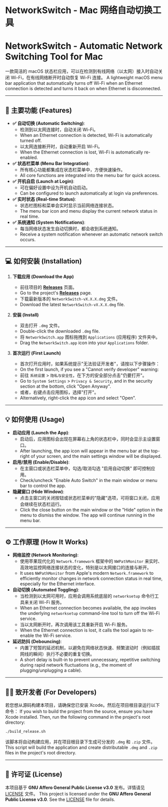 # NetworkSwitch - Mac 网络自动切换工具
# NetworkSwitch - Automatic Network Switching Tool for Mac

一款简洁的 macOS 状态栏应用，可以在检测到有线网络（以太网）接入时自动关闭 Wi-Fi，在有线网络断开时自动恢复 Wi-Fi 连接。
A lightweight macOS menu bar application that automatically turns off Wi-Fi when an Ethernet connection is detected and turns it back on when Ethernet is disconnected.

---

## 🚀 主要功能 (Features)

- **✅ 自动切换 (Automatic Switching)**:
  - 检测到以太网连接时，自动关闭 Wi-Fi。
  - When an Ethernet connection is detected, Wi-Fi is automatically turned off.
  - 以太网连接断开时，自动重新开启 Wi-Fi。
  - When the Ethernet connection is lost, Wi-Fi is automatically re-enabled.
- **✅ 状态栏菜单 (Menu Bar Integration)**:
  - 所有核心功能都集成在状态栏菜单中，方便快速操作。
  - All core functions are integrated into the menu bar for quick access.
- **✅ 开机自启 (Launch at Login)**:
  - 可在偏好设置中设为开机自动启动。
  - Can be configured to launch automatically at login via preferences.
- **✅ 实时状态 (Real-time Status)**:
  - 状态栏图标和菜单会实时显示当前网络连接状态。
  - The menu bar icon and menu display the current network status in real time.
- **✅ 系统通知 (System Notifications)**:
  - 每当网络状态发生自动切换时，都会收到系统通知。
  - Receive a system notification whenever an automatic network switch occurs.

---

## 💻 如何安装 (Installation)

1. **下载应用 (Download the App)**
   - 前往项目的 [**Releases**](https://github.com/lvxinyan/NetworkSwitch/releases) 页面。
   - Go to the project's [**Releases**](https://github.com/lvxinyan/NetworkSwitch/releases) page.
   - 下载最新版本的 `NetworkSwitch-vX.X.X.dmg` 文件。
   - Download the latest `NetworkSwitch-vX.X.X.dmg` file.

2. **安装 (Install)**
   - 双击打开 `.dmg` 文件。
   - Double-click the downloaded `.dmg` file.
   - 将 `NetworkSwitch.app` 图标拖拽到 `Applications` (应用程序) 文件夹中。
   - Drag the `NetworkSwitch.app` icon into your `Applications` folder.

3. **首次运行 (First Launch)**
   - 首次打开应用时，如果系统提示"无法验证开发者"，请按以下步骤操作：
   - On the first launch, if you see a "Cannot verify developer" warning:
   - 前往 `系统设置` > `隐私与安全性`，在下方的安全部分点击"仍要打开"。
   - Go to `System Settings` > `Privacy & Security`, and in the security section at the bottom, click "Open Anyway".
   - 或者，右键点击应用图标，选择"打开"。
   - Alternatively, right-click the app icon and select "Open".

---

## 💡 如何使用 (Usage)

- **启动应用 (Launch the App)**:
  - 启动后，应用图标会出现在屏幕右上角的状态栏中，同时会显示主设置窗口。
  - After launching, the app icon will appear in the menu bar at the top-right of your screen, and the main settings window will be displayed.
- **启用/禁用 (Enable/Disable)**:
  - 在主窗口或状态栏菜单中，勾选/取消勾选 "启用自动切换" 即可控制应用。
  - Check/uncheck "Enable Auto Switch" in the main window or menu bar to control the app.
- **隐藏窗口 (Hide Window)**:
  - 点击主窗口的关闭按钮或状态栏菜单的"隐藏"选项，可将窗口关闭，应用会继续在状态栏运行。
  - Click the close button on the main window or the "Hide" option in the menu to dismiss the window. The app will continue running in the menu bar.

---

## ⚙️ 工作原理 (How It Works)

- **网络监控 (Network Monitoring)**:
  - 使用苹果现代化的 `Network.framework` 框架中的 `NWPathMonitor` 来实时、高效地监控网络连接状态的变化，特别是以太网接口的连接与断开。
  - It uses `NWPathMonitor` from Apple's modern `Network.framework` to efficiently monitor changes in network connection status in real time, especially for the Ethernet interface.
- **自动切换 (Automated Toggling)**:
  - 当检测到以太网可用时，应用会调用系统底层的 `networksetup` 命令行工具来关闭 Wi-Fi 服务。
  - When an Ethernet connection becomes available, the app invokes the underlying `networksetup` command-line tool to turn off the Wi-Fi service.
  - 当以太网断开时，再次调用该工具重新开启 Wi-Fi 服务。
  - When the Ethernet connection is lost, it calls the tool again to re-enable the Wi-Fi service.
- **延迟防抖 (Debouncing)**:
  - 内置了短暂的延迟机制，以避免在网络状态快速、频繁波动时（例如插拔网线的瞬间）执行不必要的重复切换。
  - A short delay is built-in to prevent unnecessary, repetitive switching during rapid network fluctuations (e.g., the moment of plugging/unplugging a cable).

---

## 👨‍💻 致开发者 (For Developers)

若您想从源码构建本项目，请确保您已安装 Xcode。然后在项目根目录运行以下命令：
If you wish to build the project from the source, ensure you have Xcode installed. Then, run the following command in the project's root directory:

```bash
./build_release.sh
```
该脚本将自动构建应用，并在项目根目录下生成可分发的 `.dmg` 和 `.zip` 文件。
This script will build the application and create distributable `.dmg` and `.zip` files in the project's root directory.

---

## 📄 许可证 (License)

本项目基于 **GNU Affero General Public License v3.0** 发布。详情请见 [LICENSE](LICENSE) 文件。
This project is licensed under the **GNU Affero General Public License v3.0**. See the [LICENSE](LICENSE) file for details. 